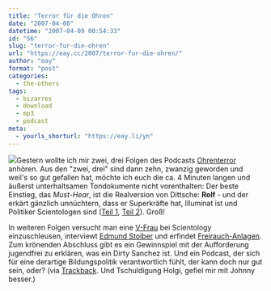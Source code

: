 ```yaml
---
title: "Terror für die Ohren"
date: "2007-04-08"
datetime: "2007-04-09 00:54:33"
id: "56"
slug: "terror-fur-die-ohren"
url: "https://eay.cc/2007/terror-fur-die-ohren/"
author: "eay"
format: "post"
categories:
  - the-others
tags:
  - bizarres
  - download
  - mp3
  - podcast
meta:
  - yourls_shorturl: "https://eay.li/yn"
---
```


[![](/uploads/2007/ohrenterror.jpg)](http://www.azet.de/)Gestern wollte ich mir zwei, drei Folgen des Podcasts [Ohrenterror](http://www.azet.de/) anhören. Aus den "zwei, drei" sind dann zehn, zwanzig geworden und weil's so gut gefallen hat, möchte ich euch die ca. 4 Minuten langen und äußerst unterhaltsamen Tondokumente nicht vorenthalten: Der beste Einstieg, das _Must-Hear_, ist die Realversion von Dittsche: **Rolf** - und der erkärt gänzlich unnüchtern, dass er Superkräfte hat, Illuminat ist und Politiker Scientologen sind ([Teil 1](http://www.azet.de/tagesgerichte/36_OhrenTerror.mp3), [Teil 2](http://www.azet.de/tagesgerichte/37_OhrenTerror.mp3)). Groß!

In weiteren Folgen versucht man eine [V-Frau](http://www.azet.de/tagesgerichte/35_OhrenTerror.mp3) bei Scientology einzuschleusen, interviewt [Edmund Stoiber](http://www.azet.de/tagesgerichte/32_OhrenTerror.mp3) und erfindet [Freirauch-Anlagen](http://www.azet.de/tagesgerichte/34_OhrenTerror.mp3). Zum krönenden Abschluss gibt es ein Gewinnspiel mit der Aufforderung jugendfrei zu erklären, was ein Dirty Sanchez ist. Und ein Podcast, der sich für eine derartige Bildungspolitik verantwortlich fühlt, der kann doch nur gut sein, oder? (via [Trackback](http://spreeblick.com/trackback/). Und Tschuldigung Holgi, gefiel mir mit Johnny besser.)
